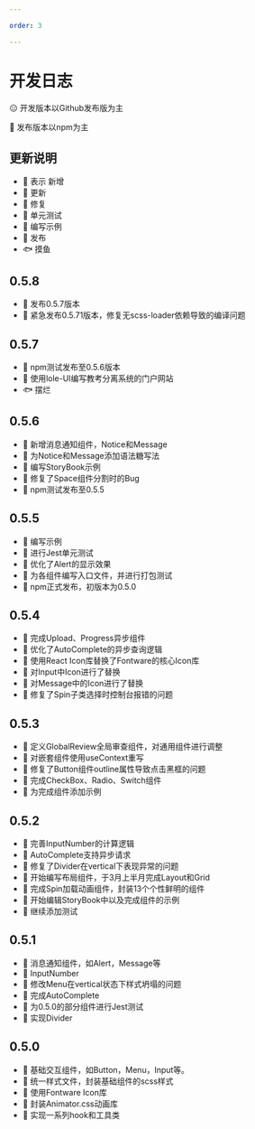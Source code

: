 ```yaml
---

order: 3

---
```


# 开发日志

😑 开发版本以Github发布版为主

🤤 发布版本以npm为主

## 更新说明

 - 💌 表示 新增
 - 📌 更新
 - 🔧 修复
 - 🧪 单元测试
 - 📘 编写示例
 - 📀 发布
 - 🐟 摸鱼


## 0.5.8
- 📀 发布0.5.7版本
- 🔧 紧急发布0.5.71版本，修复无scss-loader依赖导致的编译问题

## 0.5.7
- 📀 npm测试发布至0.5.6版本
- 📘 使用lole-UI编写教考分离系统的门户网站
- 🐟 摆烂

## 0.5.6
- 💌 新增消息通知组件，Notice和Message
- 📌 为Notice和Message添加语法糖写法
- 📘  编写StoryBook示例
- 🔧 修复了Space组件分割时的Bug
- 📀 npm测试发布至0.5.5

## 0.5.5
- 📘 编写示例
- 🧪 进行Jest单元测试
- 📌 优化了Alert的显示效果
- 💌 为各组件编写入口文件，并进行打包测试
- 📀 npm正式发布，初版本为0.5.0


## 0.5.4
- 💌 完成Upload、Progress异步组件
- 📌 优化了AutoComplete的异步查询逻辑
- 📌 使用React Icon库替换了Fontware的核心Icon库
- 📌 对Input中Icon进行了替换
- 📌 对Message中的Icon进行了替换
- 🔧 修复了Spin子类选择时控制台报错的问题

## 0.5.3
- 💌 定义GlobalReview全局审查组件，对通用组件进行调整
- 📌 对嵌套组件使用useContext重写
- 🔧 修复了Button组件outline属性导致点击黑框的问题
- 💌 完成CheckBox、Radio、Switch组件
- 📘  为完成组件添加示例

## 0.5.2
- 📌 完善InputNumber的计算逻辑 
- 📌 AutoComplete支持异步请求
- 🔧 修复了Divider在vertical下表现异常的问题
- 💌 开始编写布局组件，于3月上半月完成Layout和Grid
- 💌 完成Spin加载动画组件，封装13个个性鲜明的组件
- 📘  开始编辑StoryBook中以及完成组件的示例
- 🧪  继续添加测试


## 0.5.1

- 💌 消息通知组件，如Alert，Message等
- 💌 InputNumber
- 📌 修改Menu在vertical状态下样式坍塌的问题
- 💌 完成AutoComplete
- 🧪 为0.5.0的部分组件进行Jest测试
- 💌 实现Divider


## 0.5.0

- 💌 基础交互组件，如Button，Menu，Input等。
- 💌 统一样式文件，封装基础组件的scss样式
- 💌 使用Fontware Icon库
- 💌 封装Animator.css动画库
- 💌 实现一系列hook和工具类




